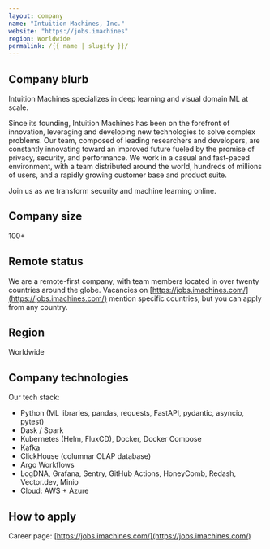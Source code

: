 ```yaml
---
layout: company
name: "Intuition Machines, Inc."
website: "https://jobs.imachines"
region: Worldwide
permalink: /{{ name | slugify }}/
---
```


## Company blurb

Intuition Machines specializes in deep learning and visual domain ML at scale.

Since its founding, Intuition Machines has been on the forefront of innovation, leveraging and developing new technologies to solve complex problems. Our team, composed of leading researchers and developers, are constantly innovating toward an improved future fueled by the promise of privacy, security, and performance. We work in a casual and fast-paced environment, with a team distributed around the world, hundreds of millions of users, and a rapidly growing customer base and product suite.

Join us as we transform security and machine learning online.

## Company size

100+

## Remote status

We are a remote-first company, with team members located in over twenty countries around the globe.
Vacancies on [https://jobs.imachines.com/](https://jobs.imachines.com/) mention specific countries, but you can apply from any country.

## Region
Worldwide

## Company technologies

Our tech stack:
- Python (ML libraries, pandas, requests, FastAPI, pydantic, asyncio, pytest)
- Dask / Spark
- Kubernetes (Helm, FluxCD), Docker, Docker Compose
- Kafka
- ClickHouse (columnar OLAP database)
- Argo Workflows
- LogDNA, Grafana, Sentry, GitHub Actions, HoneyComb, Redash, Vector.dev, Minio
- Cloud: AWS + Azure

## How to apply

Career page: [https://jobs.imachines.com/](https://jobs.imachines.com/)